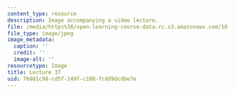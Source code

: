 ```yaml
---
content_type: resource
description: Image accompanying a video lecture.
file: /media/https%3A/open-learning-course-data-rc.s3.amazonaws.com/18-01-single-variable-calculus-fall-2006/76981c98cd5f249fc188fcdd9dcdbe7e_lec37.jpg
file_type: image/jpeg
image_metadata:
  caption: ''
  credit: ''
  image-alt: ''
resourcetype: Image
title: Lecture 37
uid: 76981c98-cd5f-249f-c188-fcdd9dcdbe7e
---
```

